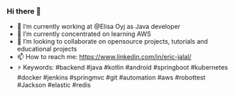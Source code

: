 ### Hi there 👋

- 🔭 I’m currently working at @Elisa Oyj as Java developer
- 🌱 I’m currently concentrated on learning AWS
- 👯 I’m looking to collaborate on opensource projects, tutorials and educational projects
- 📫 How to reach me: https://www.linkedin.com/in/eric-jalal/
- ⚡ Keywords: #backend #java #kotlin #android #springboot #kubernetes #docker #jenkins #springmvc #git #automation #aws #robottest #Jackson #elastic #redis 
